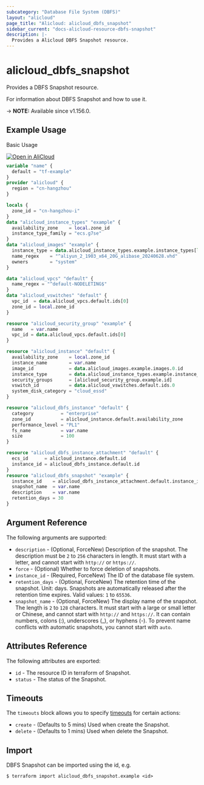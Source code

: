 ```yaml
---
subcategory: "Database File System (DBFS)"
layout: "alicloud"
page_title: "Alicloud: alicloud_dbfs_snapshot"
sidebar_current: "docs-alicloud-resource-dbfs-snapshot"
description: |-
  Provides a Alicloud DBFS Snapshot resource.
---
```


# alicloud_dbfs_snapshot

Provides a DBFS Snapshot resource.

For information about DBFS Snapshot and how to use it.

-> **NOTE:** Available since v1.156.0.

## Example Usage

Basic Usage

<div style="display: block;margin-bottom: 40px;"><div class="oics-button" style="float: right;position: absolute;margin-bottom: 10px;">
  <a href="https://api.aliyun.com/api-tools/terraform?resource=alicloud_dbfs_snapshot&exampleId=830f5098-7bea-1db0-0d73-c8d0b342bef9e07158ee&activeTab=example&spm=docs.r.dbfs_snapshot.0.830f50987b&intl_lang=EN_US" target="_blank">
    <img alt="Open in AliCloud" src="https://img.alicdn.com/imgextra/i1/O1CN01hjjqXv1uYUlY56FyX_!!6000000006049-55-tps-254-36.svg" style="max-height: 44px; max-width: 100%;">
  </a>
</div></div>

```terraform
variable "name" {
  default = "tf-example"
}
provider "alicloud" {
  region = "cn-hangzhou"
}

locals {
  zone_id = "cn-hangzhou-i"
}
data "alicloud_instance_types" "example" {
  availability_zone    = local.zone_id
  instance_type_family = "ecs.g7se"
}
data "alicloud_images" "example" {
  instance_type = data.alicloud_instance_types.example.instance_types[length(data.alicloud_instance_types.example.instance_types) - 1].id
  name_regex    = "^aliyun_2_1903_x64_20G_alibase_20240628.vhd"
  owners        = "system"
}

data "alicloud_vpcs" "default" {
  name_regex = "^default-NODELETING$"
}
data "alicloud_vswitches" "default" {
  vpc_id  = data.alicloud_vpcs.default.ids[0]
  zone_id = local.zone_id
}

resource "alicloud_security_group" "example" {
  name   = var.name
  vpc_id = data.alicloud_vpcs.default.ids[0]
}

resource "alicloud_instance" "default" {
  availability_zone    = local.zone_id
  instance_name        = var.name
  image_id             = data.alicloud_images.example.images.0.id
  instance_type        = data.alicloud_instance_types.example.instance_types[length(data.alicloud_instance_types.example.instance_types) - 1].id
  security_groups      = [alicloud_security_group.example.id]
  vswitch_id           = data.alicloud_vswitches.default.ids.0
  system_disk_category = "cloud_essd"
}

resource "alicloud_dbfs_instance" "default" {
  category          = "enterprise"
  zone_id           = alicloud_instance.default.availability_zone
  performance_level = "PL1"
  fs_name           = var.name
  size              = 100
}

resource "alicloud_dbfs_instance_attachment" "default" {
  ecs_id      = alicloud_instance.default.id
  instance_id = alicloud_dbfs_instance.default.id
}
resource "alicloud_dbfs_snapshot" "example" {
  instance_id    = alicloud_dbfs_instance_attachment.default.instance_id
  snapshot_name  = var.name
  description    = var.name
  retention_days = 30
}
```

## Argument Reference

The following arguments are supported:

* `description` - (Optional, ForceNew) Description of the snapshot. The description must be `2` to `256` characters in length. It must start with a letter, and cannot start with `http://` or `https://`.
* `force` - (Optional) Whether to force deletion of snapshots.
* `instance_id` - (Required, ForceNew) The ID of the database file system.
* `retention_days` - (Optional, ForceNew) The retention time of the snapshot. Unit: days. Snapshots are automatically released after the retention time expires. Valid values: `1` to `65536`.
* `snapshot_name` - (Optional, ForceNew) The display name of the snapshot. The length is `2` to `128` characters. It must start with a large or small letter or Chinese, and cannot start with `http://` and `https://`. It can contain numbers, colons (:), underscores (_), or hyphens (-). To prevent name conflicts with automatic snapshots, you cannot start with `auto`.

## Attributes Reference

The following attributes are exported:

* `id` - The resource ID in terraform of Snapshot.
* `status` - The status of the Snapshot.

## Timeouts

The `timeouts` block allows you to specify [timeouts](https://www.terraform.io/docs/configuration-0-11/resources.html#timeouts) for certain actions:

* `create` - (Defaults to 5 mins) Used when create the Snapshot.
* `delete` - (Defaults to 1 mins) Used when delete the Snapshot.

## Import

DBFS Snapshot can be imported using the id, e.g.

```shell
$ terraform import alicloud_dbfs_snapshot.example <id>
```